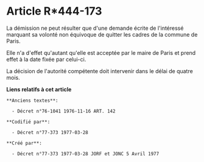 # Article R*444-173

La démission ne peut résulter que d'une demande écrite de l'intéressé marquant sa volonté non équivoque de quitter les cadres
de la commune de Paris.

Elle n'a d'effet qu'autant qu'elle est acceptée par le maire de Paris et prend effet à la date fixée par celui-ci.

La décision de l'autorité compétente doit intervenir dans le délai de quatre mois.

**Liens relatifs à cet article**

	**Anciens textes**:

	  - Décret n°76-1041 1976-11-16 ART. 142

	**Codifié par**:

	  - Décret n°77-373 1977-03-28

	**Créé par**:

	  - Décret n°77-373 1977-03-28 JORF et JONC 5 Avril 1977
